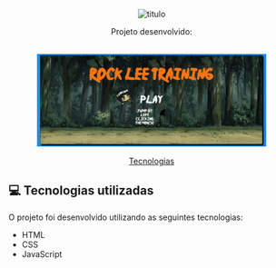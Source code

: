 <p align="center">
   <img src="./assets/titulo.png" alt="titulo"/>
</p>

<div align="center">
   Projeto desenvolvido:
</div>
</br>
<p align="center">
  <img alt="gif" src="./assets/lee.gif" width="80%">
</p>

<p align="center">
  <a href="#computer-tecnologias-utilizadas">Tecnologias</a>
</p>

## :computer: Tecnologias utilizadas

O projeto foi desenvolvido utilizando as seguintes tecnologias:

- HTML
- CSS
- JavaScript